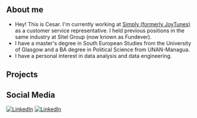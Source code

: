 ## About me
- Hey! This is Cesar. I'm currently working at [Simply (formerly JoyTunes)](https://www.hellosimply.com/]) as a customer service representative. I held previous positions in the same industry at Sitel Group (now known as Fundever). 
- I have a master's degree in South European Studies from the University of Glasgow and a BA degree in Political Science from UNAN-Managua.
- I have a personal interest in data analysis and data engineering. 

## Projects

## Social Media
[![LinkedIn](https://img.shields.io/badge/LinkedIn-blue?logo=linkedin&logoColor=white)](https://www.linkedin.com/in/izcanogomez/)
[![LinkedIn](https://img.shields.io/badge/LinkedIn-0077B5?logo=linkedin&logoColor=white)](https://www.linkedin.com/in/izcanogomez/)
